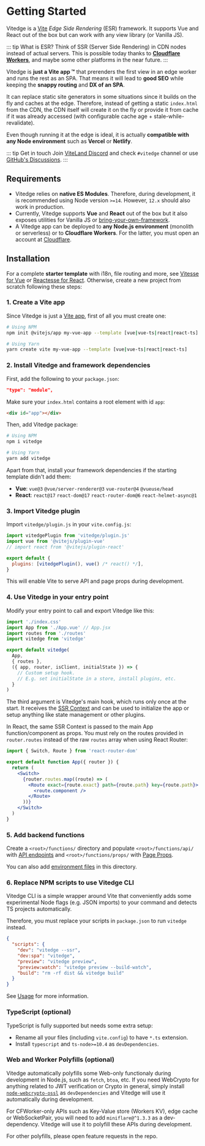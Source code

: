 # Getting Started

Vitedge is a [Vite](https://vitejs.dev) _Edge Side Rendering_ (ESR) framework. It supports Vue and React out of the box but can work with any view library (or Vanilla JS).

::: tip What is ESR?
Think of SSR (Server Side Rendering) in CDN nodes instead of actual servers. This is possible today thanks to [**Cloudflare Workers**](https://workers.cloudflare.com/), and maybe some other platforms in the near future.
:::

Vitedge is **just a Vite app ™** that prerenders the first view in an edge worker and runs the rest as an SPA. That means it will lead to **good SEO** while keeping the **snappy routing** and **DX of an SPA**.

It can replace static site generators in some situations since it builds on the fly and caches at the edge. Therefore, instead of getting a static `index.html` from the CDN, the CDN itself will create it on the fly or provide it from cache if it was already accessed (with configurable cache age + stale-while-revalidate).

Even though running it at the edge is ideal, it is actually **compatible with any Node environment** such as **Vercel** or **Netlify**.

::: tip Get in touch
Join [ViteLand Discord](https://discord.gg/taRZdpzHhR) and check `#vitedge` channel or use [GitHub's Discussions](https://github.com/frandiox/vitedge/discussions).
:::

## Requirements

- Vitedge relies on **native ES Modules**. Therefore, during development, it is recommended using Node version `>=14`. However, `12.x` should also work in production.
- Currently, Vitedge supports **Vue** and **React** out of the box but it also exposes utilities for Vanilla JS or [bring-your-own-framework](./custom-rendering).
- A Vitedge app can be deployed to **any Node.js environment** (monolith or serverless) or to **Cloudflare Workers**. For the latter, you must open an account at [Cloudflare](https://www.cloudflare.com/).

## Installation

For a complete **starter template** with i18n, file routing and more, see [Vitesse for Vue](https://github.com/frandiox/vitessedge-template) or [Reactesse for React](https://github.com/frandiox/reactesse-edge-template). Otherwise, create a new project from scratch following these steps:

### 1. Create a Vite app

Since Vitedge is just a [Vite app](https://vitejs.dev/guide/#scaffolding-your-first-vite-project), first of all you must create one:

```bash
# Using NPM
npm init @vitejs/app my-vue-app --template [vue|vue-ts|react|react-ts]

# Using Yarn
yarn create vite my-vue-app --template [vue|vue-ts|react|react-ts]
```

### 2. Install Vitedge and framework dependencies

First, add the following to your `package.json`:

```json
"type": "module",
```

Make sure your `index.html` contains a root element with id `app`:

```html
<div id="app"></div>
```

Then, add Vitedge package:

```bash
# Using NPM
npm i vitedge

# Using Yarn
yarn add vitedge
```

Apart from that, install your framework dependencies if the starting template didn't add them:

- **Vue**: `vue@3` `@vue/server-renderer@3` `vue-router@4` `@vueuse/head`
- **React**: `react@17` `react-dom@17` `react-router-dom@6` `react-helmet-async@1`

### 3. Import Vitedge plugin

Import `vitedge/plugin.js` in your `vite.config.js`:

```js
import vitedgePlugin from 'vitedge/plugin.js'
import vue from '@vitejs/plugin-vue'
// import react from '@vitejs/plugin-react'

export default {
  plugins: [vitedgePlugin(), vue() /* react() */],
}
```

This will enable Vite to serve API and page props during development.

### 4. Use Vitedge in your entry point

Modify your entry point to call and export Vitedge like this:

```js
import './index.css'
import App from './App.vue' // App.jsx
import routes from './routes'
import vitedge from 'vitedge'

export default vitedge(
  App,
  { routes },
  ({ app, router, isClient, initialState }) => {
    // Custom setup hook.
    // E.g. set initialState in a store, install plugins, etc.
  }
)
```

The third argument is Vitedge's main hook, which runs only once at the start. It receives the [SSR Context](./ssr-context) and can be used to initialize the app or setup anything like state management or other plugins.

In React, the same SSR Context is passed to the main App function/component as props. You must rely on the routes provided in `router.routes` instead of the raw `routes` array when using React Router:

```jsx
import { Switch, Route } from 'react-router-dom'

export default function App({ router }) {
  return (
    <Switch>
      {router.routes.map((route) => (
        <Route exact={route.exact} path={route.path} key={route.path}>
          <route.component />
        </Route>
      ))}
    </Switch>
  )
}
```

### 5. Add backend functions

Create a `<root>/functions/` directory and populate `<root>/functions/api/` with [API endpoints](./api) and `<root>/functions/props/` with [Page Props](./props).

You can also add [environment files](./environment) in this directory.

### 6. Replace NPM scripts to use Vitedge CLI

Vitedge CLI is a simple wrapper around Vite that conveniently adds some experimental Node flags (e.g. JSON imports) to your command and detects TS projects automatically.

Therefore, you must replace your scripts in `package.json` to run `vitedge` instead.

```json
{
  "scripts": {
    "dev": "vitedge --ssr",
    "dev:spa": "vitedge",
    "preview": "vitedge preview",
    "preview:watch": "vitedge preview --build-watch",
    "build": "rm -rf dist && vitedge build"
  }
}
```

See [Usage](./usage) for more information.

### TypeScript (optional)

TypeScript is fully supported but needs some extra setup:

- Rename all your files (including `vite.config`) to have `*.ts` extension.
- Install `typescript` and `ts-node>=10.4` as `devDependencies`.

### Web and Worker Polyfills (optional)

Vitedge automatically polyfills some Web-only functionaly during development in Node.js, such as `fetch`, `btoa`, etc. If you need WebCrypto for anything related to JWT verification or Crypto in general, simply install [`node-webcrypto-ossl`](https://www.npmjs.com/package/node-webcrypto-ossl) as `devDependencies` and Vitedge will use it automatically during development.

For CFWorker-only APIs such as Key-Value store (Workers KV), edge cache or WebSocketPair, you will need to add `miniflare@^1.3.3` as a dev-dependency. Vitedge will use it to polyfill these APIs during development.

For other polyfills, please open feature requests in the repo.
